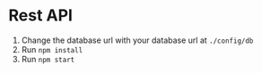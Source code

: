 # Rest API
1. Change the database url with your database url at `./config/db`
2. Run `npm install`
3. Run `npm start`